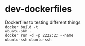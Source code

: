 # dev-dockerfiles
Dockerfiles to testing different things</br>
<code>docker build -t ubuntu-shh .</code></br>
<code>docker run -d -p 2222:22 --name ubuntu-ssh ubuntu-ssh</code>
